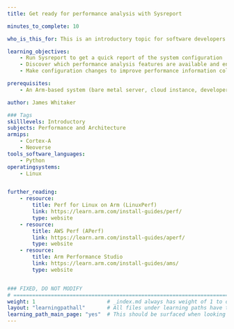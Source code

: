 ```yaml
---
title: Get ready for performance analysis with Sysreport

minutes_to_complete: 10

who_is_this_for: This is an introductory topic for software developers who want to use the system capability reporting tool, Sysreport, to understand and configure the performance features of their Arm Linux system.

learning_objectives: 
    - Run Sysreport to get a quick report of the system configuration
    - Discover which performance analysis features are available and enabled 
    - Make configuration changes to improve performance information collection

prerequisites:
    - An Arm-based system (bare metal server, cloud instance, developer board) running Linux 

author: James Whitaker

### Tags
skilllevels: Introductory
subjects: Performance and Architecture
armips:
    - Cortex-A 
    - Neoverse
tools_software_languages:
    - Python
operatingsystems:
    - Linux


further_reading:
    - resource:
        title: Perf for Linux on Arm (LinuxPerf)
        link: https://learn.arm.com/install-guides/perf/
        type: website
    - resource:
        title: AWS Perf (APerf) 
        link: https://learn.arm.com/install-guides/aperf/
        type: website
    - resource:
        title: Arm Performance Studio
        link: https://learn.arm.com/install-guides/ams/
        type: website


### FIXED, DO NOT MODIFY
# ================================================================================
weight: 1                       # _index.md always has weight of 1 to order correctly
layout: "learningpathall"       # All files under learning paths have this same wrapper
learning_path_main_page: "yes"  # This should be surfaced when looking for related content. Only set for _index.md of learning path content.
---
```

